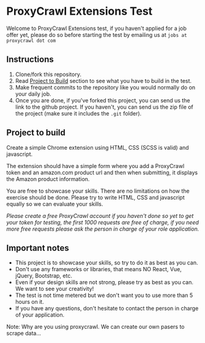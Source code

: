 # ProxyCrawl Extensions Test

Welcome to ProxyCrawl Extensions test, if you haven't applied for a job offer yet, please do so before starting the test by emailing us at `jobs at proxycrawl dot com`

## Instructions

1. Clone/fork this repository.
1. Read [Project to Build](#project-to-build) section to see what you have to build in the test.
1. Make frequent commits to the repository like you would normally do on your daily job.
1. Once you are done, if you've forked this project, you can send us the link to the github project. If you haven't, you can send us the zip file of the project (make sure it includes the `.git` folder).

## Project to build

Create a simple Chrome extension using HTML, CSS (SCSS is valid) and javascript.

The extension should have a simple form where you add a ProxyCrawl token and an amazon.com product url and then when submitting, it displays the Amazon product information.

You are free to showcase your skills. There are no limitations on how the exercise should be done. Please try to write HTML, CSS and javascript equally so we can evaluate your skills.

_Please create a free ProxyCrawl account if you haven't done so yet to get your token for testing, the first 1000 requests are free of charge, if you need more free requests please ask the person in charge of your role application._

## Important notes

- This project is to showcase your skills, so try to do it as best as you can.
- Don't use any frameworks or libraries, that means NO React, Vue, jQuery, Bootstrap, etc.
- Even if your design skills are not strong, please try as best as you can. We want to see your creativity!
- The test is not time metered but we don't want you to use more than 5 hours on it.
- If you have any questions, don't hesitate to contact the person in charge of your application.



Note: Why are you using proxycrawl. We can create our own pasers to scrape data...